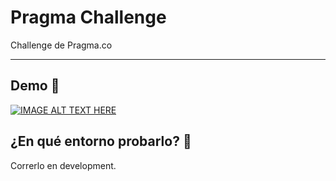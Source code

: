 # Pragma Challenge

Challenge de Pragma.co

---

## Demo 🚀
[![IMAGE ALT TEXT HERE](https://img.youtube.com/vi/Gf0jVnkoR_8/0.jpg)](https://www.youtube.com/watch?v=Gf0jVnkoR_8)

## ¿En qué entorno probarlo? 🧪

Correrlo en development.
